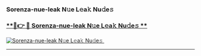 ### Sorenza-nue-leak N𝚞e L𝚎a𝚔 Nu𝚍e𝚜   

### [ **🔗👉 🔴 Sorenza-nue-leak N𝚞e L𝚎a𝚔 Nu𝚍e𝚜 **](https://taap.it/xNRuk4)  

[![Sorenza-nue-leak N𝚞e L𝚎a𝚔 Nu𝚍e𝚜 ](https://i.imgur.com/0qMVB7G.gif)](https://taap.it/xNRuk4)  

___  
